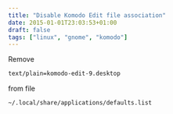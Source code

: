 ```yaml
---
title: "Disable Komodo Edit file association"
date: 2015-01-01T23:03:53+01:00
draft: false
tags: ["linux", "gnome", "komodo"]
---
```

Remove
```bash
text/plain=komodo-edit-9.desktop
```

from file
```bash
~/.local/share/applications/defaults.list
```
